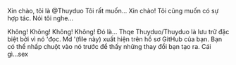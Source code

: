 Xin chào, tôi là @Thuyduo
 Tôi rất muốn...
 Xin chào!
 Tôi cũng muốn có sự hợp tác.
 Nói tôi nghe...
 
 Không! Không! Không! Không! Đó là...
 Thqe Thuyduo/Thuyduo là lưu trữ đặc biệt bởi vì nó 'đọc. Md '(file này) xuất hiện trên hồ sơ GitHub của bạn.
 Bạn có thể nhấp chuột vào nó trước để thấy những thay đổi bạn tạo ra.
 Cái gì...sex
